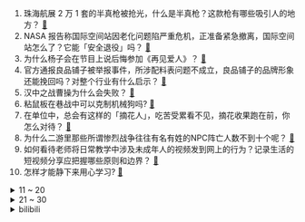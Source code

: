 1. 珠海航展 2 万 1 套的半真枪被抢光，什么是半真枪？这款枪有哪些吸引人的地方？ [:link:](https://www.zhihu.com/question/4455716431)
2. NASA 报告称国际空间站因老化问题陷严重危机，正准备紧急撤离，国际空间站怎么了？它能「安全退役」吗？ [:link:](https://www.zhihu.com/question/4472012058)
3. 为什么杨子会在节目上说后悔参加《再见爱人》？ [:link:](https://www.zhihu.com/question/4493466312)
4. 官方通报良品铺子被举报事件，所涉配料表问题不成立，良品铺子的品牌形象还能挽回吗？对整个行业有什么启示？ [:link:](https://www.zhihu.com/question/4523049291)
5. 汉中之战曹操为什么会失败？ [:link:](https://www.zhihu.com/question/615207326)
6. 粘鼠板在巷战中可以克制机械狗吗? [:link:](https://www.zhihu.com/question/4463057766)
7. 在单位中，总会有这样的「摘花人」，吃苦受累看不见，摘花收果跑在前，你怎么对待？ [:link:](https://www.zhihu.com/question/4205117917)
8. 为什么二游里那些所谓惨烈战争往往有名有姓的NPC阵亡人数不到十个呢？ [:link:](https://www.zhihu.com/question/4085451972)
9. 如何看待老师将日常教学中涉及未成年人的视频发到网上的行为？记录生活的短视频分享应把握哪些原则和边界？ [:link:](https://www.zhihu.com/question/4495394152)
10. 怎样才能静下来用心学习? [:link:](https://www.zhihu.com/question/4389305278)
<details>
<summary>11 ~ 20</summary>

11. 如何看待这次的埃文·凯尔中国之行? [:link:](https://www.zhihu.com/question/4405569963)
12. 法医、火警瞭望员、犯罪现场清道夫……你都在游戏里都体验过哪些小众职业？ [:link:](https://www.zhihu.com/question/4476592365)
13. 为什么作者孙武没什么经典的战绩，大家却认为《孙子兵法》是第一兵书呢? [:link:](https://www.zhihu.com/question/466818904)
14. 如何看待林丹将于 11月 29 日召开发布会发起天王杯国际羽毛球公开赛，邀请世界前二十男单球员参赛? [:link:](https://www.zhihu.com/question/4382124340)
15. 黑龙江勃利县有老虎咬伤村民，警方正在村内搜捕，伤者家属称有两只老虎，老虎从哪来？老虎伤人会怎么处理？ [:link:](https://www.zhihu.com/question/4469635212)
16. 政治学家福山致信马斯克「管理政府不是经营公司，裁员废部并非总是有效」，如何看待这一观点？ [:link:](https://www.zhihu.com/question/4210967154)
17. 摆摊是一种正当职业吗？ [:link:](https://www.zhihu.com/question/4261454359)
18. 在特别黑暗的中世纪的欧洲，为什么就能拥有着八十多所的大学？ [:link:](https://www.zhihu.com/question/297128262)
19. 为什么大部分钓鱼佬冬天都封竿了呢？ [:link:](https://www.zhihu.com/question/4109430724)
20. 给学生戴小蜜蜂的女教师道歉称迫于压力已离职，如何有效管理课堂纪律？网红教师如何守住教学与网络的边界？ [:link:](https://www.zhihu.com/question/4464265344)
</details>
<details>
<summary>21 ~ 30</summary>

21. 如何看待《黑神话：悟空》提名tga年度最佳游戏？ [:link:](https://www.zhihu.com/question/4526873973)
22. 网传「挖呀挖」女幼师走红后抑郁，出现自残倾向，普通人面对这种爆发的流量以及爆发后的落差应该怎么应对？ [:link:](https://www.zhihu.com/question/4371925646)
23. 如何看待中南大学、湖南大学、湖南师范大学三所高校学分互认？有何影响？ [:link:](https://www.zhihu.com/question/4182189776)
24. LPL 宣布回购 RA 席位，RA 正式退出联赛，如何评价该战队的历史表现？此举会引发「退出潮」吗？ [:link:](https://www.zhihu.com/question/4482640717)
25. 小米集团第三季度营收 925 亿元，智能电动汽车收入 95 亿元，如何评价该业绩？ [:link:](https://www.zhihu.com/question/4501483015)
26. 如何评价李行亮在《再见爱人4》把葛夕叫出去单聊的事情？ [:link:](https://www.zhihu.com/question/4409413501)
27. LOL 官推宣布「取消 LPL 官方英文流直播，只保留纯净流和二路」，观众对此有何反应？ [:link:](https://www.zhihu.com/question/4314602639)
28. 电视剧《风筝》有哪些硬伤？ [:link:](https://www.zhihu.com/question/265723481)
29. 如何看待《绝区零》提名TGA年度最佳移动游戏？ [:link:](https://www.zhihu.com/question/4527098647)
30. 为什么游戏厂商不做个玩家反馈问题排行榜，根据榜单来解决游戏内的问题呢？ [:link:](https://www.zhihu.com/question/4208221087)
</details><details>
<summary>bilibili</summary>

</details>